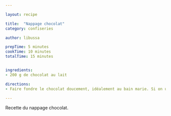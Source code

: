```yaml
---

layout: recipe

title:  "Nappage chocolat"
category: confiseries

author: libussa

prepTime: 5 minutes
cookTime: 10 minutes
totalTime: 15 minutes


ingredients:
- 200 g de chocolat au lait

directions:
- Faire fondre le chocolat doucement, idéalement au bain marie. Si on utilise le micro onde, faire chauffer quelques secondes, mélanger, et recommencer. Un chocolat trop chaud ne solidifiera pas correctement.

---
```


Recette du nappage chocolat.
